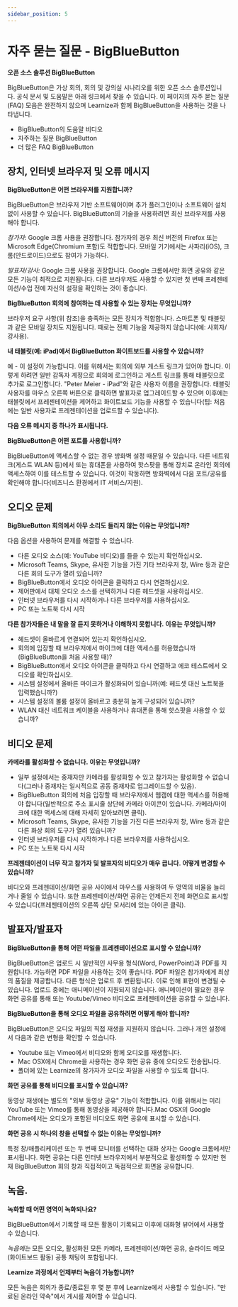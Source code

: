 ```yaml
---
sidebar_position: 5
---
```


# 자주 묻는 질문 - BigBlueButton

**오픈 소스 솔루션 BigBlueButton**

BigBlueButton은 가상 회의, 회의 및 강의실 시나리오를 위한 오픈 소스 솔루션입니다. 공식 문서 및 도움말은 아래 링크에서 찾을 수 있습니다. 이 페이지의 자주 묻는 질문(FAQ) 모음은 완전하지 않으며 Learnize과 함께 BigBlueButton을 사용하는 것을 나타냅니다.

- BigBlueButton의 도움말 비디오
- 자주하는 질문 BigBlueButton
- 더 많은 FAQ BigBlueButton

## 장치, 인터넷 브라우저 및 오류 메시지

**BigBlueButton은 어떤 브라우저를 지원합니까?**

BigBlueButton은 브라우저 기반 소프트웨어이며 추가 플러그인이나 소프트웨어 설치 없이 사용할 수 있습니다. BigBlueButton의 기술을 사용하려면 최신 브라우저를 사용해야 합니다.

*참가자:* Google 크롬 사용을 권장합니다. 참가자의 경우 최신 버전의 Firefox 또는 Microsoft Edge(Chromium 포함)도 적합합니다. 모바일 기기에서는 사파리(iOS), 크롬(안드로이드)으로도 참여가 가능하다.

*발표자/강사:* Google 크롬 사용을 권장합니다. Google 크롬에서만 화면 공유와 같은 모든 기능이 최적으로 지원됩니다. 다른 브라우저도 사용할 수 있지만 첫 번째 프레젠테이션/수업 전에 자신의 설정을 확인하는 것이 좋습니다.

**BigBlueButton 회의에 참여하는 데 사용할 수 있는 장치는 무엇입니까?**

브라우저 요구 사항(위 참조)을 충족하는 모든 장치가 적합합니다. 스마트폰 및 태블릿과 같은 모바일 장치도 지원됩니다. 때로는 전체 기능을 제공하지 않습니다(예: 사회자/강사용).

**내 태블릿(예: iPad)에서 BigBlueButton 화이트보드를 사용할 수 있습니까?**

예 - 이 설정이 가능합니다. 이를 위해서는 회의에 외부 게스트 링크가 있어야 합니다. 이렇게 하려면 일반 감독자 계정으로 회의에 로그인하고 게스트 링크를 통해 태블릿으로 추가로 로그인합니다. "Peter Meier - iPad"와 같은 사용자 이름을 권장합니다. 태블릿 사용자를 마우스 오른쪽 버튼으로 클릭하면 발표자로 업그레이드할 수 있으며 이후에는 태블릿에서 프레젠테이션을 제어하고 화이트보드 기능을 사용할 수 있습니다(팁: 처음에는 일반 사용자로 프레젠테이션을 업로드할 수 있습니다).

**다음 오류 메시지 중 하나가 표시됩니다.**

**BigBlueButton은 어떤 포트를 사용합니까?**

BigBlueButton에 액세스할 수 없는 경우 방화벽 설정 때문일 수 있습니다. 다른 네트워크(게스트 WLAN 등)에서 또는 휴대폰을 사용하여 핫스팟을 통해 장치로 온라인 회의에 액세스하여 이를 테스트할 수 있습니다. 이것이 작동하면 방화벽에서 다음 포트/공유를 확인해야 합니다(비즈니스 환경에서 IT 서비스/지원).

## 오디오 문제

**BigBlueButton 회의에서 아무 소리도 들리지 않는 이유는 무엇입니까?**

다음 옵션을 사용하여 문제를 해결할 수 있습니다.

- 다른 오디오 소스(예: YouTube 비디오)를 들을 수 있는지 확인하십시오.
- Microsoft Teams, Skype, 유사한 기능을 가진 기타 브라우저 창, Wire 등과 같은 다른 회의 도구가 열려 있습니까?
- BigBlueButton에서 오디오 아이콘을 클릭하고 다시 연결하십시오.
- 제어판에서 대체 오디오 소스를 선택하거나 다른 헤드셋을 사용하십시오.
- 인터넷 브라우저를 다시 시작하거나 다른 브라우저를 사용하십시오.
- PC 또는 노트북 다시 시작

**다른 참가자들은 내 말을 잘 듣지 못하거나 이해하지 못합니다. 이유는 무엇입니까?**

- 헤드셋이 올바르게 연결되어 있는지 확인하십시오.
- 회의에 입장할 때 브라우저에서 마이크에 대한 액세스를 허용했습니까(BigBlueButton을 처음 사용할 때)?
- BigBlueButton에서 오디오 아이콘을 클릭하고 다시 연결하고 에코 테스트에서 오디오를 확인하십시오.
- 시스템 설정에서 올바른 마이크가 활성화되어 있습니까(예: 헤드셋 대신 노트북을 입력했습니까?)
- 시스템 설정의 볼륨 설정이 올바르고 충분히 높게 구성되어 있습니까?
- WLAN 대신 네트워크 케이블을 사용하거나 휴대폰을 통해 핫스팟을 사용할 수 있습니까?

## 비디오 문제

**카메라를 활성화할 수 없습니다. 이유는 무엇입니까?**

- 일부 설정에서는 중재자만 카메라를 활성화할 수 있고 참가자는 활성화할 수 없습니다(그러나 중재자는 일시적으로 공동 중재자로 업그레이드할 수 있음).
- BigBlueButton 회의에 처음 입장할 때 브라우저에서 웹캠에 대한 액세스를 허용해야 합니다(일반적으로 주소 표시줄 상단에 카메라 아이콘이 있습니다. 카메라/마이크에 대한 액세스에 대해 자세히 알아보려면 클릭).
- Microsoft Teams, Skype, 유사한 기능을 가진 다른 브라우저 창, Wire 등과 같은 다른 화상 회의 도구가 열려 있습니까?
- 인터넷 브라우저를 다시 시작하거나 다른 브라우저를 사용하십시오.
- PC 또는 노트북 다시 시작

**프레젠테이션이 너무 작고 참가자 및 발표자의 비디오가 매우 큽니다. 어떻게 변경할 수 있습니까?**

비디오와 프레젠테이션/화면 공유 사이에서 마우스를 사용하여 두 영역의 비율을 늘리거나 줄일 수 있습니다. 또한 프레젠테이션/화면 공유는 언제든지 전체 화면으로 표시할 수 있습니다(프레젠테이션의 오른쪽 상단 모서리에 있는 아이콘 클릭).

## 발표자/발표자

**BigBlueButton을 통해 어떤 파일을 프레젠테이션으로 표시할 수 있습니까?**

BigBlueButton은 업로드 시 일반적인 사무용 형식(Word, PowerPoint)과 PDF를 지원합니다. 가능하면 PDF 파일을 사용하는 것이 좋습니다. PDF 파일은 참가자에게 최상의 품질을 제공합니다. 다른 형식은 업로드 후 변환됩니다. 이로 인해 표현이 변경될 수 있습니다. 업로드 중에는 애니메이션이 지원되지 않습니다. 애니메이션이 필요한 경우 화면 공유를 통해 또는 Youtube/Vimeo 비디오로 프레젠테이션을 공유할 수 있습니다.

**BigBlueButton을 통해 오디오 파일을 공유하려면 어떻게 해야 합니까?**

BigBlueButton은 오디오 파일의 직접 재생을 지원하지 않습니다. 그러나 개인 설정에서 다음과 같은 변형을 확인할 수 있습니다.

- Youtube 또는 Vimeo에서 비디오와 함께 오디오를 재생합니다.
- Mac OSX에서 Chrome을 사용하는 경우 화면 공유 중에 오디오도 전송됩니다.
- 폴더에 있는 Learnize의 참가자가 오디오 파일을 사용할 수 있도록 합니다.

**화면 공유를 통해 비디오를 표시할 수 있습니까?**

동영상 재생에는 별도의 "외부 동영상 공유" 기능이 적합합니다. 이를 위해서는 미리 YouTube 또는 Vimeo를 통해 동영상을 제공해야 합니다.Mac OSX의 Google Chrome에서는 오디오가 포함된 비디오도 화면 공유에 표시할 수 있습니다.

**화면 공유 시 하나의 창을 선택할 수 없는 이유는 무엇입니까?**

특정 창/애플리케이션 또는 두 번째 모니터를 선택하는 대화 상자는 Google 크롬에서만 표시됩니다. 화면 공유는 다른 인터넷 브라우저에서 부분적으로 활성화할 수 있지만 현재 BigBlueButton 회의 창과 직접적이고 독점적으로 화면을 공유합니다.

## 녹음.

**녹화할 때 어떤 영역이 녹화되나요?**

BigBlueButton에서 기록할 때 모든 활동이 기록되고 이후에 대화형 뷰어에서 사용할 수 있습니다.

*녹음에는* 모든 오디오, 활성화된 모든 카메라, 프레젠테이션/화면 공유, 슬라이드 메모(화이트보드 활동) 공통 채팅이 포함됩니다.

**Learnize 과정에서 언제부터 녹음이 가능합니까?**

모든 녹음은 회의가 종료/종료된 후 몇 분 후에 Learnize에서 사용할 수 있습니다. "만료된 온라인 약속"에서 게시를 제어할 수 있습니다.